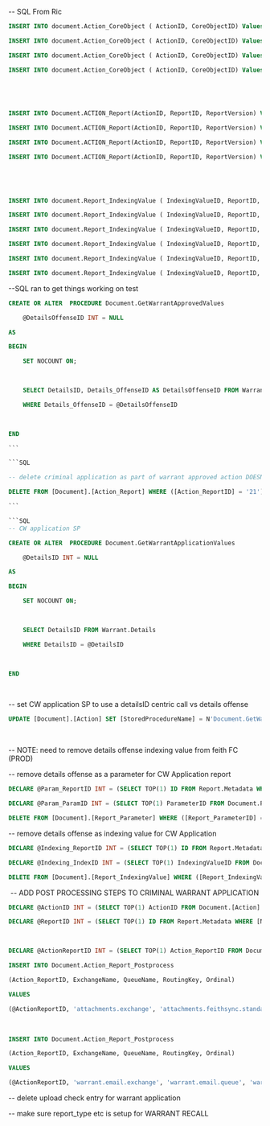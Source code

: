  -- SQL From Ric
 ```SQL
 INSERT INTO document.Action_CoreObject ( ActionID, CoreObjectID) Values (22, 5)

INSERT INTO document.Action_CoreObject ( ActionID, CoreObjectID) Values (23,6)

INSERT INTO document.Action_CoreObject ( ActionID, CoreObjectID) Values (24,5)

INSERT INTO document.Action_CoreObject ( ActionID, CoreObjectID) Values (25, 5)

​

​

INSERT INTO Document.ACTION_Report(ActionID, ReportID, ReportVersion) Values (22, 9, 1)

INSERT INTO Document.ACTION_Report(ActionID, ReportID, ReportVersion) Values (23, 8, 1)

INSERT INTO Document.ACTION_Report(ActionID, ReportID, ReportVersion) Values (24, 22, 1)

INSERT INTO Document.ACTION_Report(ActionID, ReportID, ReportVersion) Values (25, 19, 1)

​

​

INSERT INTO document.Report_IndexingValue ( IndexingValueID, ReportID, Deleted, FieldID) Values(8, 11, 0, 1)

INSERT INTO document.Report_IndexingValue ( IndexingValueID, ReportID, Deleted, FieldID) Values(8, 15, 0, 1)

INSERT INTO document.Report_IndexingValue ( IndexingValueID, ReportID, Deleted, FieldID) Values(8, 14, 0, 1)

INSERT INTO document.Report_IndexingValue ( IndexingValueID, ReportID, Deleted, FieldID) Values(8, 8, 0, 1)

INSERT INTO document.Report_IndexingValue ( IndexingValueID, ReportID, Deleted, FieldID) Values(5, 23,0,1)

INSERT INTO document.Report_IndexingValue ( IndexingValueID, ReportID, Deleted, FieldID) Values(4, 23, 0, 1)
```
 
--SQL ran to get things working on test
```SQL
CREATE OR ALTER  PROCEDURE Document.GetWarrantApprovedValues

	@DetailsOffenseID INT = NULL

AS

BEGIN

	SET NOCOUNT ON;

​

    SELECT DetailsID, Details_OffenseID AS DetailsOffenseID FROM Warrant.Details_Offense

	WHERE Details_OffenseID = @DetailsOffenseID

​

END

​```

```SQL

-- delete criminal application as part of warrant approved action DOESNT NEED TO RUN ON DEV

DELETE FROM [Document].[Action_Report] WHERE ([Action_ReportID] = '21');

​```

```SQL
-- CW application SP

CREATE OR ALTER  PROCEDURE Document.GetWarrantApplicationValues

	@DetailsID INT = NULL

AS

BEGIN

	SET NOCOUNT ON;

​

    SELECT DetailsID FROM Warrant.Details

	WHERE DetailsID = @DetailsID

​

END
```

​

-- set CW application SP to use a detailsID centric call vs details offense

```SQL
UPDATE [Document].[Action] SET [StoredProcedureName] = N'Document.GetWarrantApplicationValues' WHERE [ActionID] = (SELECT TOP(1) ActionID FROM Document.[Action] WHERE [Name] LIKE 'Warrant approved by Judge')
```

​

-- NOTE: need to remove details offense indexing value from feith FC (PROD)


-- remove details offense as a parameter for CW Application report

```SQL
DECLARE @Param_ReportID INT = (SELECT TOP(1) ID FROM Report.Metadata WHERE [Name] LIKE 'CRIMINAL_APPLICATION')

DECLARE @Param_ParamID INT = (SELECT TOP(1) ParameterID FROM Document.Parameter WHERE [Name] LIKE 'Details Offense ID')

DELETE FROM [Document].[Report_Parameter] WHERE ([Report_ParameterID] = (SELECT TOP(1) Report_ParameterID FROM Document.Report_Parameter WHERE ReportID = @Param_ReportID AND ParameterID = @Param_ParamID));
```


-- remove details offense as indexing value for CW Application

```SQL
DECLARE @Indexing_ReportID INT = (SELECT TOP(1) ID FROM Report.Metadata WHERE [Name] LIKE 'CRIMINAL_APPLICATION')

DECLARE @Indexing_IndexID INT = (SELECT TOP(1) IndexingValueID FROM Document.IndexingValues WHERE [Name] LIKE 'Details Offense ID')

DELETE FROM [Document].[Report_IndexingValue] WHERE ([Report_IndexingValueID] = (SELECT TOP(1) Report_IndexingValueID FROM Document.Report_IndexingValue WHERE ReportID = @Indexing_ReportID AND IndexingValueID = @Indexing_IndexID));
```

​
-- ADD POST PROCESSING STEPS TO CRIMINAL WARRANT APPLICATION

```SQL
DECLARE @ActionID INT = (SELECT TOP(1) ActionID FROM Document.[Action] WHERE [Name] LIKE 'Warrant Application Finalized Action')

DECLARE @ReportID INT = (SELECT TOP(1) ID FROM Report.Metadata WHERE [Name] LIKE 'CRIMINAL_APPLICATION')

​

DECLARE @ActionReportID INT = (SELECT TOP(1) Action_ReportID FROM Document.Action_Report WHERE ReportID = @ReportID AND ActionID = @ActionID)

INSERT INTO Document.Action_Report_Postprocess

(Action_ReportID, ExchangeName, QueueName, RoutingKey, Ordinal)

VALUES

(@ActionReportID, 'attachments.exchange', 'attachments.feithsync.standard', 'attachments.feithsync.standard', 1)

```
​

```SQL
INSERT INTO Document.Action_Report_Postprocess

(Action_ReportID, ExchangeName, QueueName, RoutingKey, Ordinal)

VALUES

(@ActionReportID, 'warrant.email.exchange', 'warrant.email.queue', 'warrant.email.route.standard', 2)
```

-- delete upload check entry for warrant application 

-- make sure report_type etc is setup for WARRANT RECALL
